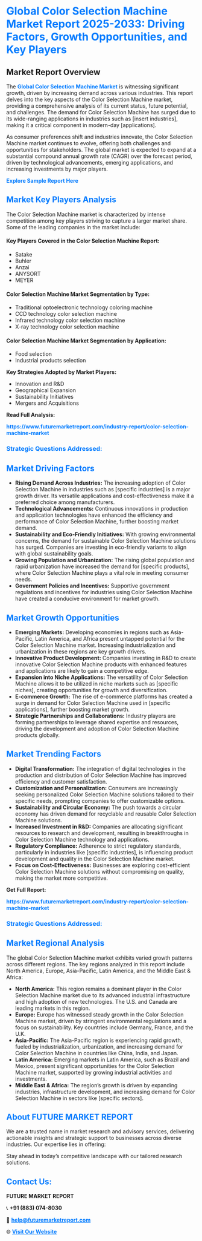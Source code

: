 <h1 style="color: #007BFF;">Global Color Selection Machine Market Report 2025-2033: Driving Factors, Growth Opportunities, and Key Players</h1>

<section id="overview">
<h2>Market Report Overview</h2>
<p>The <a href="https://www.futuremarketreport.com/industry-report/color-selection-machine-market" style="color: #007BFF; text-decoration: none;"><strong>Global Color Selection Machine Market</strong></a> is witnessing significant growth, driven by increasing demand across various industries. This report delves into the key aspects of the Color Selection Machine market, providing a comprehensive analysis of its current status, future potential, and challenges. The demand for Color Selection Machine has surged due to its wide-ranging applications in industries such as [insert industries], making it a critical component in modern-day [applications].</p>
<p>As consumer preferences shift and industries innovate, the Color Selection Machine market continues to evolve, offering both challenges and opportunities for stakeholders. The global market is expected to expand at a substantial compound annual growth rate (CAGR) over the forecast period, driven by technological advancements, emerging applications, and increasing investments by major players.</p>
</section>

<section id="overview">
<p><a href="https://www.futuremarketreport.com/request-sample/reportId=42579" style="color: #007BFF; text-decoration: none;"><strong>Explore Sample Report Here</strong></a></p>
</section>

<section id="key-players">
<h2 style="color: #007BFF;">Market Key Players Analysis</h2>
<p>The Color Selection Machine market is characterized by intense competition among key players striving to capture a larger market share. Some of the leading companies in the market include:</p>
<h4>Key Players Covered in the Color Selection Machine Report:</h4>
<ul><li>Satake</li><li>Buhler</li><li>Anzai</li><li>ANYSORT</li><li>MEYER</li></ul>
<h4>Color Selection Machine Market Segmentation by Type:</h4>
<ul><li>Traditional optoelectronic technology coloring machine</li><li>CCD technology color selection machine</li><li>Infrared technology color selection machine</li><li>X-ray technology color selection machine</li></ul>

<h4>Color Selection Machine Market Segmentation by Application:</h4>
<ul><li>Food selection</li><li>Industrial products selection</li></ul>
<p><strong>Key Strategies Adopted by Market Players:</strong></p>
<ul>
<li>Innovation and R&D</li>
<li>Geographical Expansion</li>
<li>Sustainability Initiatives</li>
<li>Mergers and Acquisitions</li>
</ul>
</section>

<section>
<p><strong>Read Full Analysis: </strong></p><a href="https://www.futuremarketreport.com/industry-report/color-selection-machine-market" style="color: #007BFF; text-decoration: none;"><strong>https://www.futuremarketreport.com/industry-report/color-selection-machine-market</strong></a>
<h3 style="color: #007BFF;">Strategic Questions Addressed:</h3>
</section>

<section id="driving-factors">
<h2 style="color: #007BFF;">Market Driving Factors</h2>
<ul>
<li><strong>Rising Demand Across Industries:</strong> The increasing adoption of Color Selection Machine in industries such as [specific industries] is a major growth driver. Its versatile applications and cost-effectiveness make it a preferred choice among manufacturers.</li>
<li><strong>Technological Advancements:</strong> Continuous innovations in production and application technologies have enhanced the efficiency and performance of Color Selection Machine, further boosting market demand.</li>
<li><strong>Sustainability and Eco-Friendly Initiatives:</strong> With growing environmental concerns, the demand for sustainable Color Selection Machine solutions has surged. Companies are investing in eco-friendly variants to align with global sustainability goals.</li>
<li><strong>Growing Population and Urbanization:</strong> The rising global population and rapid urbanization have increased the demand for [specific products], where Color Selection Machine plays a vital role in meeting consumer needs.</li>
<li><strong>Government Policies and Incentives:</strong> Supportive government regulations and incentives for industries using Color Selection Machine have created a conducive environment for market growth.</li>
</ul>
</section>

<section id="growth-opportunities">
<h2 style="color: #007BFF;">Market Growth Opportunities</h2>
<ul>
<li><strong>Emerging Markets:</strong> Developing economies in regions such as Asia-Pacific, Latin America, and Africa present untapped potential for the Color Selection Machine market. Increasing industrialization and urbanization in these regions are key growth drivers.</li>
<li><strong>Innovative Product Development:</strong> Companies investing in R&D to create innovative Color Selection Machine products with enhanced features and applications are likely to gain a competitive edge.</li>
<li><strong>Expansion into Niche Applications:</strong> The versatility of Color Selection Machine allows it to be utilized in niche markets such as [specific niches], creating opportunities for growth and diversification.</li>
<li><strong>E-commerce Growth:</strong> The rise of e-commerce platforms has created a surge in demand for Color Selection Machine used in [specific applications], further boosting market growth.</li>
<li><strong>Strategic Partnerships and Collaborations:</strong> Industry players are forming partnerships to leverage shared expertise and resources, driving the development and adoption of Color Selection Machine products globally.</li>
</ul>
</section>

<section id="trending-factors">
<h2 style="color: #007BFF;">Market Trending Factors</h2>
<ul>
<li><strong>Digital Transformation:</strong> The integration of digital technologies in the production and distribution of Color Selection Machine has improved efficiency and customer satisfaction.</li>
<li><strong>Customization and Personalization:</strong> Consumers are increasingly seeking personalized Color Selection Machine solutions tailored to their specific needs, prompting companies to offer customizable options.</li>
<li><strong>Sustainability and Circular Economy:</strong> The push towards a circular economy has driven demand for recyclable and reusable Color Selection Machine solutions.</li>
<li><strong>Increased Investment in R&D:</strong> Companies are allocating significant resources to research and development, resulting in breakthroughs in Color Selection Machine technology and applications.</li>
<li><strong>Regulatory Compliance:</strong> Adherence to strict regulatory standards, particularly in industries like [specific industries], is influencing product development and quality in the Color Selection Machine market.</li>
<li><strong>Focus on Cost-Effectiveness:</strong> Businesses are exploring cost-efficient Color Selection Machine solutions without compromising on quality, making the market more competitive.</li>
</ul>
</section>

<section>
<p><strong>Get Full Report: </strong></p><a href="https://www.futuremarketreport.com/industry-report/color-selection-machine-market" style="color: #007BFF; text-decoration: none;"><strong>https://www.futuremarketreport.com/industry-report/color-selection-machine-market</strong></a>
<h3 style="color: #007BFF;">Strategic Questions Addressed:</h3>
</section>


<section id="regional-analysis">
<h2 style="color: #007BFF;">Market Regional Analysis</h2>
<p>The global Color Selection Machine market exhibits varied growth patterns across different regions. The key regions analyzed in this report include North America, Europe, Asia-Pacific, Latin America, and the Middle East & Africa:</p>
<ul>
<li><strong>North America:</strong> This region remains a dominant player in the Color Selection Machine market due to its advanced industrial infrastructure and high adoption of new technologies. The U.S. and Canada are leading markets in this region.</li>
<li><strong>Europe:</strong> Europe has witnessed steady growth in the Color Selection Machine market, driven by stringent environmental regulations and a focus on sustainability. Key countries include Germany, France, and the U.K.</li>
<li><strong>Asia-Pacific:</strong> The Asia-Pacific region is experiencing rapid growth, fueled by industrialization, urbanization, and increasing demand for Color Selection Machine in countries like China, India, and Japan.</li>
<li><strong>Latin America:</strong> Emerging markets in Latin America, such as Brazil and Mexico, present significant opportunities for the Color Selection Machine market, supported by growing industrial activities and investments.</li>
<li><strong>Middle East & Africa:</strong> The region’s growth is driven by expanding industries, infrastructure development, and increasing demand for Color Selection Machine in sectors like [specific sectors].</li>
</ul>
</section>

<footer>
<h2 style="color: #007BFF;">About FUTURE MARKET REPORT</h2>
<p>We are a trusted name in market research and advisory services, delivering actionable insights and strategic support to businesses across diverse industries. Our expertise lies in offering:</p>

<p>Stay ahead in today’s competitive landscape with our tailored research solutions.</p>

<h2 style="color: #007BFF;">Contact Us:</h2>
<p><strong>FUTURE MARKET REPORT</strong></p>
<p>📞 <strong>+91 (883) 074-8030</strong></p>
<p>📧 <strong><a href="mailto:help@futuremarketreport.com" style="color: #007BFF;">help@futuremarketreport.com</a></strong></p>
<p>🌐 <strong><a href="https://www.futuremarketreport.com/" style="color: #007BFF;">Visit Our Website</a></strong></p>
</footer>